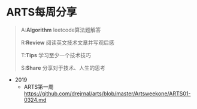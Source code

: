 # ARTS每周分享
>A:**Algorithm** leetcode算法题解答
>
>R:**Review** 阅读英文技术文章并写观后感
>
>T:**Tips** 学习至少一个技术技巧
>
>S:**Share** 分享对于技术、人生的思考

* 2019
  * ARTS第一周 https://github.com/drejrnal/arts/blob/master/Artsweekone/ARTS01-0324.md
